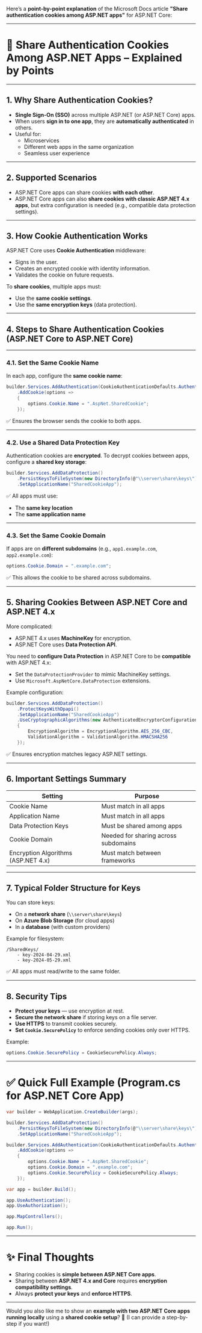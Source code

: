 Here’s a **point-by-point explanation** of the Microsoft Docs article **"Share authentication cookies among ASP.NET apps"** for ASP.NET Core:

---

# 🍪 Share Authentication Cookies Among ASP.NET Apps – Explained by Points

---

## 1. **Why Share Authentication Cookies?**

- **Single Sign-On (SSO)** across multiple ASP.NET (or ASP.NET Core) apps.
- When users **sign in to one app**, they are **automatically authenticated** in others.
- Useful for:
  - Microservices
  - Different web apps in the same organization
  - Seamless user experience

---

## 2. **Supported Scenarios**

- ASP.NET Core apps can share cookies **with each other**.
- ASP.NET Core apps can also **share cookies with classic ASP.NET 4.x apps**, but extra configuration is needed (e.g., compatible data protection settings).

---

## 3. **How Cookie Authentication Works**

ASP.NET Core uses **Cookie Authentication** middleware:

- Signs in the user.
- Creates an encrypted cookie with identity information.
- Validates the cookie on future requests.

To **share cookies**, multiple apps must:
- Use the **same cookie settings**.
- Use the **same encryption keys** (data protection).

---

## 4. **Steps to Share Authentication Cookies (ASP.NET Core to ASP.NET Core)**

---

### 4.1. **Set the Same Cookie Name**

In each app, configure the **same cookie name**:

```csharp
builder.Services.AddAuthentication(CookieAuthenticationDefaults.AuthenticationScheme)
    .AddCookie(options =>
    {
        options.Cookie.Name = ".AspNet.SharedCookie";
    });
```

✅ Ensures the browser sends the cookie to both apps.

---

### 4.2. **Use a Shared Data Protection Key**

Authentication cookies are **encrypted**.
To decrypt cookies between apps, configure a **shared key storage**:

```csharp
builder.Services.AddDataProtection()
    .PersistKeysToFileSystem(new DirectoryInfo(@"\\server\share\keys\"))
    .SetApplicationName("SharedCookieApp");
```

✅ All apps must use:
- The **same key location**
- The **same application name**

---

### 4.3. **Set the Same Cookie Domain**

If apps are on **different subdomains** (e.g., `app1.example.com`, `app2.example.com`):

```csharp
options.Cookie.Domain = ".example.com";
```

✅ This allows the cookie to be shared across subdomains.

---

## 5. **Sharing Cookies Between ASP.NET Core and ASP.NET 4.x**

More complicated:
- ASP.NET 4.x uses **MachineKey** for encryption.
- ASP.NET Core uses **Data Protection API**.

You need to **configure Data Protection** in ASP.NET Core to be **compatible** with ASP.NET 4.x:
- Set the `DataProtectionProvider` to mimic MachineKey settings.
- Use `Microsoft.AspNetCore.DataProtection` extensions.

Example configuration:

```csharp
builder.Services.AddDataProtection()
    .ProtectKeysWithDpapi()
    .SetApplicationName("SharedCookieApp")
    .UseCryptographicAlgorithms(new AuthenticatedEncryptorConfiguration
    {
        EncryptionAlgorithm = EncryptionAlgorithm.AES_256_CBC,
        ValidationAlgorithm = ValidationAlgorithm.HMACSHA256
    });
```

✅ Ensures encryption matches legacy ASP.NET settings.

---

## 6. **Important Settings Summary**

| Setting | Purpose |
|--------|---------|
| Cookie Name | Must match in all apps |
| Application Name | Must match in all apps |
| Data Protection Keys | Must be shared among apps |
| Cookie Domain | Needed for sharing across subdomains |
| Encryption Algorithms (ASP.NET 4.x) | Must match between frameworks |

---

## 7. **Typical Folder Structure for Keys**

You can store keys:
- On a **network share** (`\\server\share\keys`)
- On **Azure Blob Storage** (for cloud apps)
- In a **database** (with custom providers)

Example for filesystem:

```
/SharedKeys/
    - key-2024-04-29.xml
    - key-2024-05-29.xml
```

✅ All apps must read/write to the same folder.

---

## 8. **Security Tips**

- **Protect your keys** — use encryption at rest.
- **Secure the network share** if storing keys on a file server.
- **Use HTTPS** to transmit cookies securely.
- **Set `Cookie.SecurePolicy`** to enforce sending cookies only over HTTPS.

Example:

```csharp
options.Cookie.SecurePolicy = CookieSecurePolicy.Always;
```

---

# ✅ Quick Full Example (Program.cs for ASP.NET Core App)

```csharp
var builder = WebApplication.CreateBuilder(args);

builder.Services.AddDataProtection()
    .PersistKeysToFileSystem(new DirectoryInfo(@"\\server\share\keys\"))
    .SetApplicationName("SharedCookieApp");

builder.Services.AddAuthentication(CookieAuthenticationDefaults.AuthenticationScheme)
    .AddCookie(options =>
    {
        options.Cookie.Name = ".AspNet.SharedCookie";
        options.Cookie.Domain = ".example.com";
        options.Cookie.SecurePolicy = CookieSecurePolicy.Always;
    });

var app = builder.Build();

app.UseAuthentication();
app.UseAuthorization();

app.MapControllers();

app.Run();
```

---

# ✨ Final Thoughts

- Sharing cookies is **simple between ASP.NET Core apps**.
- Sharing between **ASP.NET 4.x and Core** requires **encryption compatibility settings**.
- Always **protect your keys** and **enforce HTTPS**.

---

Would you also like me to show an **example with two ASP.NET Core apps running locally** using a **shared cookie setup**? 🚀 (I can provide a step-by-step if you want!)